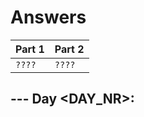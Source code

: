 # Answers

| Part 1 | Part 2 |
| ------ | ------ |
| `????` | `????` |

## --- Day <DAY_NR>: <TITLE> ---

-----------------

## --- Part Two ---
